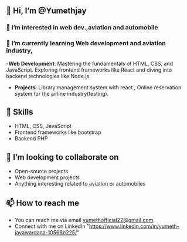 ## 👋 Hi, I’m @Yumethjay
### 👀 I’m interested in web dev.,aviation and automobile
### 🌱 I’m currently learning Web development and aviation industry,
  -**Web Development**: Mastering the fundamentals of HTML, CSS, and JavaScript. Exploring frontend frameworks like React and diving into backend technologies like Node.js.
  - **Projects**: Library management system with react , Online reservation system for the airline industry(testing).
## 🚀 Skills
  - HTML, CSS, JavaScript
  - Frontend frameworks like bootstrap
  - Backend PHP
## 💞️ I’m looking to collaborate on
  - Open-source projects
  - Web development projects
  - Anything interesting related to aviation or automobiles
## 📫 How to reach me 
  - You can reach me via email yumethofficial22@gmail.com.
  - Connect with me on LinkedIn "https://www.linkedin.com/in/yumeth-jayawardana-10566b225/"

<!---
Yumethjay/Yumethjay is a ✨ special ✨ repository because its `README.md` (this file) appears on your GitHub profile.
You can click the Preview link to take a look at your changes.
--->
